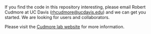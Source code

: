 If you find the code in this repository interesting, please email Robert Cudmore at UC Davis (rhcudmore@ucdavis.edu) and we can get you started. We are looking for users and collaborators.

Please visit the [Cudmore lab website][cudmore] for more information.

[cudmore]: http://robertcudmore.org

